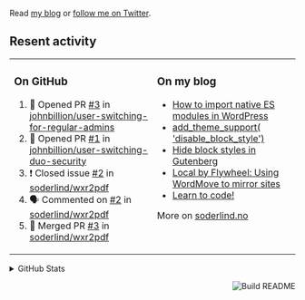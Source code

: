 Read [my blog](https://soderlind.no/) or [follow me on Twitter](https://twitter.com/soderlind).

## Resent activity

<table width="100%" border="0"><tr><td valign="top" width="49%">

### On GitHub

<!--START_SECTION:activity-->
1. 💪 Opened PR [#3](https://github.com/johnbillion/user-switching-for-regular-admins/pull/3) in [johnbillion/user-switching-for-regular-admins](https://github.com/johnbillion/user-switching-for-regular-admins)
2. 💪 Opened PR [#1](https://github.com/johnbillion/user-switching-duo-security/pull/1) in [johnbillion/user-switching-duo-security](https://github.com/johnbillion/user-switching-duo-security)
3. ❗️ Closed issue [#2](https://github.com/soderlind/wxr2pdf/issues/2) in [soderlind/wxr2pdf](https://github.com/soderlind/wxr2pdf)
4. 🗣 Commented on [#2](https://github.com/soderlind/wxr2pdf/issues/2) in [soderlind/wxr2pdf](https://github.com/soderlind/wxr2pdf)
5. 🎉 Merged PR [#3](https://github.com/soderlind/wxr2pdf/pull/3) in [soderlind/wxr2pdf](https://github.com/soderlind/wxr2pdf)
<!--END_SECTION:activity-->

</td><td valign="top" width="49%">

### On my blog

<!-- BLOG:START -->
- [How to import native ES modules in WordPress](https://soderlind.no/how-to-import-native-es-modules-in-wordpress/)
- [add_theme_support( 'disable_block_style')](https://soderlind.no/add-theme-support-disable-block-style/)
- [Hide block styles in Gutenberg](https://soderlind.no/hide-block-styles-in-gutenberg/)
- [Local by Flywheel: Using WordMove to mirror sites](https://soderlind.no/local-by-flywheel-using-wordmove-to-mirror-sites/)
- [Learn to code!](https://soderlind.no/learn-to-code/)
<!-- BLOG:END -->

More on [soderlind.no](https://soderlind.no/)
</td></tr></table>

<details>
  <summary>GitHub Stats</summary>

  <img align="left" alt="Soderlind's GitHub Stats" src="https://github-readme-stats-d1emiyjuh.vercel.app/api?username=soderlind&show_icons=true&hide_border=true&count_private=true" />
  <img align="left" alt="Soderlind's Languages Stats" src="https://github-readme-stats-d1emiyjuh.vercel.app/api/top-langs/?username=soderlind" />

</details>

<a href="https://github.com/soderlind/soderlind/actions"><img src="https://github.com/soderlind/soderlind/workflows/Build%20README/badge.svg" align="right" alt="Build README"></a>

